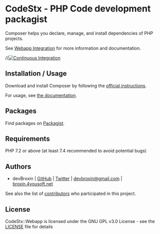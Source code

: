 CodeStx - PHP Code development packagist
========================================

Composer helps you declare, manage, and install dependencies of PHP projects.

See [Webapp Integration](https://github.com/CodeStx/Webapp/wiki) for more information and documentation.

//[![Continuous Integration](https://github.com/composer/composer/workflows/Continuous%20Integration/badge.svg?branch=master)](https://github.com/composer/composer/actions)

Installation / Usage
--------------------

Download and install Composer by following the [official instructions](https://github.com/CodeStx/Webapp/wiki#install).

For usage, see [the documentation](https://github.com/CodeStx/Webapp/wiki/apidoc/).

Packages
--------

Find packages on [Packagist](https://packagist.org).

Requirements
------------

PHP 7.2 or above (at least 7.4 recommended to avoid potential bugs)

Authors
-------

- devBroxin  | [GitHub](https://github.com/devbroxin)  | [Twitter](https://twitter.com/devbroxin) | <devbroxin@gmail.com> | [broxin.4yousoft.net](https://broxin.4yousoft.net/)

See also the list of [contributors](https://github.com/codestx/webapp/contributors) who participated in this project.

License
-------

CodeStx::Webapp is licensed under the GNU GPL v3.0 License - see the [LICENSE](LICENSE) file for details
